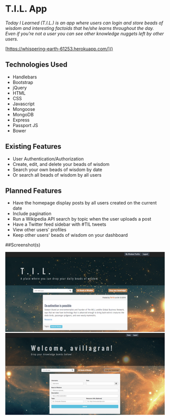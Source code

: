 # T.I.L. App

*Today I Learned (T.I.L.) is an app where users can login and store beads of wisdom and interesting factoids that he/she learns throughout the day. Even if you're not a user you can see other knowledge nuggets left by other users.*

[https://whispering-earth-61253.herokuapp.com/]()

## Technologies Used

* Handlebars
* Bootstrap
* jQuery
* HTML
* CSS
* Javascript
* Mongoose
* MongoDB
* Express
* Passport JS
* Bower

## Existing Features

* User Authentication/Authorization
* Create, edit, and delete your beads of wisdom
* Search your own beads of wisdom by date
* Or search all beads of wisdom by all users

## Planned Features

* Have the homepage display posts by all users created on the current date
* Include pagination
* Run a Wikipedia API search by topic when the user uploads a post
* Have a Twitter feed sidebar with #TIL tweets
* View other users' profiles
* Keep other users' beads of wisdom on your dashboard

##Screenshot(s)

<img src="/public/images/TIL_homepage.png">
<img src="/public/images/TIL_profile.png">
